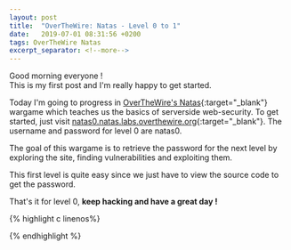 ```yaml
---
layout: post
title:  "OverTheWire: Natas - Level 0 to 1"
date:   2019-07-01 08:31:56 +0200
tags: OverTheWire Natas
excerpt_separator: <!--more-->
---
```


Good morning everyone !<br>
This is my first post and I'm really happy to get started. <!--more-->

Today I'm going to progress in [OverTheWire's Natas](http://overthewire.org/wargames/natas/){:target="_blank"} wargame which teaches us the basics of serverside web-security.
To get started, just visit [natas0.natas.labs.overthewire.org](http://natas0.natas.labs.overthewire.org){:target="_blank"}. The username and password for level 0 are natas0.

The goal of this wargame is to retrieve the password for the next level by exploring the site, finding vulnerabilities and exploiting them.

This first level is quite easy since we just have to view the source code to get the password.

That's it for level 0, **keep hacking and have a great day !**

{% highlight c linenos%}

{% endhighlight  %}